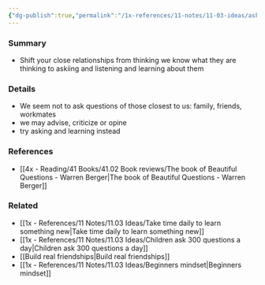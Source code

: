 ```yaml
---
{"dg-publish":true,"permalink":"/1x-references/11-notes/11-03-ideas/ask-people-you-think-you-know-well-questions/","title":"Ask people you think you know well questions","created":"2024-02-14T20:18:35.901+03:00","updated":"2024-02-14T20:18:35.901+03:00"}
---
```



### Summary
- Shift your close relationships from thinking we know what they are thinking to  askiing and listening and learning about them

### Details
- We seem not to ask questions of those closest to us: family, friends, workmates
- we may advise, criticize or opine
- try asking and learning instead

### References
- [[4x - Reading/41 Books/41.02 Book reviews/The book of Beautiful Questions - Warren Berger\|The book of Beautiful Questions - Warren Berger]]

### Related
- [[1x - References/11 Notes/11.03 Ideas/Take time daily to learn something new\|Take time daily to learn something new]]
- [[1x - References/11 Notes/11.03 Ideas/Children ask 300 questions a day\|Children ask 300 questions a day]]
- [[Build real friendships\|Build real friendships]]
- [[1x - References/11 Notes/11.03 Ideas/Beginners mindset\|Beginners mindset]]